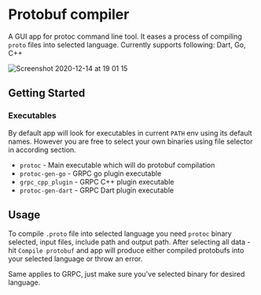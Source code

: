 # Protobuf compiler

A GUI app for protoc command line tool. It eases a process of compiling `proto` files into selected language. Currently supports following: Dart, Go, C++

![Screenshot 2020-12-14 at 19 01 15](https://user-images.githubusercontent.com/1757017/102111328-eb35d400-3e3e-11eb-97cd-9abb6a2f5cc6.png)




## Getting Started

### Executables

By default app will look for executables in current `PATH` env using its default names. However you are free to select your own binaries using file selector in according section.

* `protoc` - Main executable which will do protobuf compilation
* `protoc-gen-go` - GRPC go plugin executable
* `grpc_cpp_plugin` - GRPC C++ plugin executable
* `protoc-gen-dart` - GRPC Dart plugin executable

## Usage

To compile `.proto` file into selected language you need `protoc` binary selected, input files, include path and output path. After selecting all data - hit `Compile protobuf` and app will produce either compiled protobufs into your selected language or throw an error.

Same applies to GRPC, just make sure you've selected binary for desired language.
